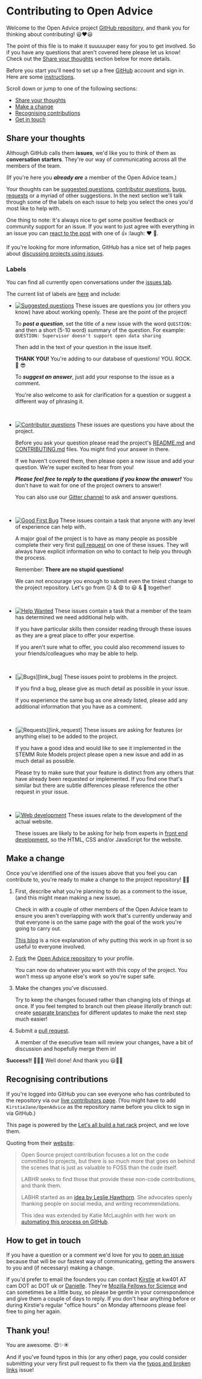 # Contributing to Open Advice

Welcome to the Open Advice project [GitHub repository][link_openadvicerepo], and thank you for thinking about contributing! :smiley::heart::smiley:

The point of this file is to make it suuuuuper easy for you to get involved. So if you have any questions that aren't covered here please let us know! Check out the [Share your thoughts](#share-your-thoughts) section below for more details.

Before you start you'll need to set up a free [GitHub][link_github] account and sign in. Here are some [instructions][link_signupinstructions].

Scroll down or jump to one of the following sections:

* [Share your thoughts](#share-your-thoughts)
* [Make a change](#make-a-change)
* [Recognising contributions](#recognising-contributions)
* [Get in touch](#how-to-get-in-touch)

## Share your thoughts

Although GitHub calls them **issues**, we'd like you to think of them as **conversation starters**. They're our way of communicating across all the members of the team.

(If you're here you ***already are*** a member of the Open Advice team.)

Your thoughts can be [suggested questions][link_suggestedquestion], [contributor questions][link_contributorquestion], [bugs][link_bugs], [requests][link_requests] or a myriad of other suggestions. In the next section we'll talk through some of the labels on each issue to help you select the ones you'd most like to help with.

One thing to note: It's always nice to get some positive feedback or community support for an issue. If you want to just agree with everything in an issue you can [react to the post][link_react] with one of :+1: :laugh: :heart: :tada:. 

If you're looking for more information, GitHub has a nice set of help pages about [discussing projects using issues][link_discussingissues].

### Labels

You can find all currently open conversations under the [issues tab][link_issues].

The current list of labels are [here][link_labels] and include:

* [![Suggested questions](https://img.shields.io/badge/-suggested%20question-d4c5f9.svg)][link_suggestedquestion] These issues are questions you (or others you know) have about working openly. These are the point of the project!

    To ***post a question***, set the title of a new issue with the word `QUESTION: ` and then a short (5-10 word) summary of the question. For example: `QUESTION: Supervisor doesn't support open data sharing`
        
    Then add in the text of your question in the issue itself.
    
     **THANK YOU!** You're adding to our database of questions! YOU. ROCK. :clap: :sunglasses:
    
    To ***suggest an answer***, just add your response to the issue as a comment.
    
    You're also welcome to ask for clarification for a question or suggest a different way of phrasing it.
    
<br>

* [![Contributor questions](https://img.shields.io/badge/-contributor%20question-cc317c.svg)][link_contributorquestion] These issues are questions you have about the project.

    Before you ask your question please read the project's [README.md](https://github.com/KirstieJane/OpenAdvice/blob/master/README.md) and [CONTRIBUTING.md](https://github.com/KirstieJane/OpenAdvice/blob/master/CONTRIBUTING.md) files. You might find your answer in there.

    If we haven't covered them, then please open a new issue and add your question. We're super excited to hear from you!
    
    ***Please feel free to reply to the questions if you know the answer!*** You don't have to wait for one of the project owners to answer!
    
    You can also use our [Gitter channel][link_gitter] to ask and answer questions.
    
<br>

* [![Good First Bug](https://img.shields.io/badge/-good%20first%20bug-5319e7.svg)][link_goodfirstbug] These issues contain a task that anyone with any level of experience can help with.
    
    A major goal of the project is to have as many people as possible complete their very first [pull request][link_pullrequest] on one of these issues. They will always have explicit information on who to contact to help you through the process.
  
    Remember: **There are no stupid questions!**
    
    We can not encourage you enough to submit even the tiniest change to the project repository. Let's go from :confused: & :anguished: to :smiley: & :tada: together!

<br>

* [![Help Wanted](https://img.shields.io/badge/-help%20wanted-159818.svg)][link_helpwanted] These issues contain a task that a member of the team has determined we need additional help with.

    If you have particular skills then consider reading through these issues as they are a great place to offer your expertise.
    
    If you aren't sure what to offer, you could also recommend issues to your friends/colleagues who may be able to help.
    
<br>

* [![Bugs](https://img.shields.io/badge/-bug-ee0701.svg)][link_bug] These issues point to problems in the project.

    If you find a bug, please give as much detail as possible in your issue.
    
    If you experience the same bug as one already listed, please add any additional information that you have as a comment.

<br>

* [![Requests](https://img.shields.io/badge/-request-fbca04.svg)][link_request] These issues are asking for features (or anything else) to be added to the project.

    If you have a good idea and would like to see it implemented in the STEMM Role Models project please open a new issue and add in as much detail as possible.
    
    Please try to make sure that your feature is distinct from any others that have already been requested or implemented. If you find one that's similar but there are subtle differences please reference the other request in your issue.

<br>

* [![Web development](https://img.shields.io/badge/-web%20dev-bfdadc.svg)][link_webdev] These issues relate to the development of the actual website.

    These issues are likely to be asking for help from experts in [front end development][link_frontenddev_wiki], so the HTML, CSS and/or JavaScript for the website.
    
    
## Make a change

Once you've identified one of the issues above that you feel you can contribute to, you're ready to make a change to the project repository! :tada::smiley:

1. First, describe what you're planning to do as a comment to the issue, (and this might mean making a new issue).

    Check in with a couple of other members of the Open Advice team to ensure you aren't overlapping with work that's currently underway and that everyone is on the same page with the goal of the work you're going to carry out.
    
    [This blog][link_pushpullblog] is a nice explanation of why putting this work in up front is so useful to everyone involved.
    
2. [Fork][link_fork] the [Open Advice repository][link_openadvicerepo] to your profile.

    You can now do whatever you want with this copy of the project. You won't mess up anyone else's work so you're super safe.

3. Make the changes you've discussed.

    Try to keep the changes focused rather than changing lots of things at once. If you feel tempted to branch out then please *literally* branch out: create [separate branches][link_branches] for different updates to make the next step much easier!

4. Submit a [pull request][link_pullrequest].
    
    A member of the executive team will review your changes, have a bit of discussion and hopefully merge them in!

**Success!!** :balloon::balloon::balloon: Well done! And thank you :smiley::tada::sparkles:

## Recognising contributions

If you're logged into GitHub you can see everyone who has contributed to the repository via our [live contributors page][link_contributorslive]. (You might have to add `KirstieJane/OpenAdvice` as the repository name before you click to sign in via GitHub.)

This page is powered by the [Let's all build a hat rack][link_hatrackhome] project, and we love them. 

Quoting from their [website][link_hatrackhome]:

> Open Source project contribution focuses a lot on the code committed to projects, but there is so much more that goes on behind the scenes that is just as valuable to FOSS than the code itself.
> 
> LABHR seeks to find those that provide these non-code contributions, and thank them. 
>
> LABHR started as an [idea by Leslie Hawthorn][link_hatrackidea]. She advocates openly thanking people on social media, and writing recommendations.
>
> This idea was extended by Katie McLaughlin with her work on [automating this process on GitHub][link_hatrackcontributions]. 

## How to get in touch

If you have a question or a comment we'd love for you to [open an issue][link_issues] because that will be our fastest way of communicating, getting the answers to you and (if necessary) making a change.

If you'd prefer to email the founders you can contact [Kirstie](https://github.com/KirstieJane) at kw401 AT cam DOT ac DOT uk or [Danielle](https://github.com/DanielleCRobinson). They're [Mozilla Fellows for Science](https://science.mozilla.org/programs/fellowships/fellows) and can sometimes be a little busy, so please be gentle in your correspondence and give them a couple of days to reply. If you don't hear anything before or during Kirstie's regular "office hours" on Monday afternoons please feel free to ping her again.

## Thank you!

You are awesome. :heart_eyes::sparkles::sunny:

And if you've found typos in this (or any other) page, you could consider submitting your very first pull request to fix them via the [typos and broken links][link_fixingtyposissue] issue!

[link_github]: https://github.com/
[link_openadvicerepo]: https://github.com/KirstieJane/OpenAdvice
[link_gitter]: https://gitter.im/KirstieJane/OpenAdvice
[link_signupinstructions]: https://help.github.com/articles/signing-up-for-a-new-github-account
[link_react]: https://github.com/blog/2119-add-reactions-to-pull-requests-issues-and-comments
[link_issues]: https://github.com/KirstieJane/OpenAdvice/issues
[link_labels]: https://github.com/KirstieJane/OpenAdvice/labels

[link_discussingissues]: https://help.github.com/articles/discussing-projects-in-issues-and-pull-requests

[link_bugs]: https://github.com/KirstieJane/OpenAdvice/labels/bug
[link_webdev]: https://github.com/KirstieJane/OpenAdvice/labels/web%20dev
[link_goodfirstbug]: https://github.com/KirstieJane/OpenAdvice/labels/good%20first%20bug
[link_helpwanted]: https://github.com/KirstieJane/OpenAdvice/labels/help%20wanted
[link_nocode]: https://github.com/KirstieJane/OpenAdvice/labels/no%20code
[link_suggestedquestion]: https://github.com/KirstieJane/OpenAdvice/labels/suggested%20question
[link_contributorquestion]: https://github.com/KirstieJane/OpenAdvice/labels/contributor%20question
[link_requests]: https://github.com/KirstieJane/OpenAdvice/labels/requests

[link_gettogether]: https://github.com/KirstieJane/OpenAdvice/labels/get%20together

[link_emojis]: http://www.emoji-cheat-sheet.com/
[link_frontenddev_wiki]: https://en.wikipedia.org/wiki/Front_end_development
[link_pullrequest]: https://help.github.com/articles/proposing-changes-to-a-project-with-pull-requests/
[link_fork]: https://help.github.com/articles/fork-a-repo/
[link_pushpullblog]: https://www.igvita.com/2011/12/19/dont-push-your-pull-requests/
[link_branches]: https://help.github.com/articles/creating-and-deleting-branches-within-your-repository/
[link_updateupstreamwiki]: https://github.com/KirstieJane/STEMMRoleModels/wiki/Syncing-your-fork-to-the-original-repository-via-the-browser
[link_contributorslive]: https://labhr.github.io/js-hatrack/#repo=KirstieJane/OpenAdvice
[link_hatrackhome]: https://labhr.github.io/
[link_hatrackidea]: http://hawthornlandings.org/2015/02/13/a-place-to-hang-your-hat/
[link_hatrackcontributions]: http://opensource.com/life/15/10/octohat-github-non-code-contribution-tracker
[link_fixingtyposissue]: https://github.com/KirstieJane/OpenAdvice/issues/8
